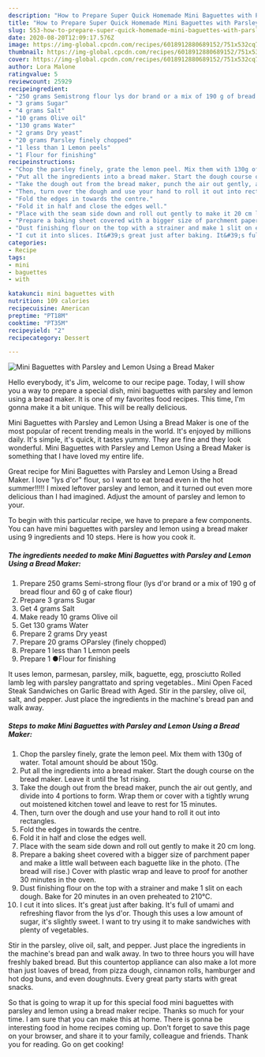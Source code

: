 ```yaml
---
description: "How to Prepare Super Quick Homemade Mini Baguettes with Parsley and Lemon Using a Bread Maker"
title: "How to Prepare Super Quick Homemade Mini Baguettes with Parsley and Lemon Using a Bread Maker"
slug: 553-how-to-prepare-super-quick-homemade-mini-baguettes-with-parsley-and-lemon-using-a-bread-maker
date: 2020-08-20T12:09:17.576Z
image: https://img-global.cpcdn.com/recipes/6018912880689152/751x532cq70/mini-baguettes-with-parsley-and-lemon-using-a-bread-maker-recipe-main-photo.jpg
thumbnail: https://img-global.cpcdn.com/recipes/6018912880689152/751x532cq70/mini-baguettes-with-parsley-and-lemon-using-a-bread-maker-recipe-main-photo.jpg
cover: https://img-global.cpcdn.com/recipes/6018912880689152/751x532cq70/mini-baguettes-with-parsley-and-lemon-using-a-bread-maker-recipe-main-photo.jpg
author: Lora Malone
ratingvalue: 5
reviewcount: 25929
recipeingredient:
- "250 grams Semistrong flour lys dor brand or a mix of 190 g of bread flour and 60 g of cake flour"
- "3 grams Sugar"
- "4 grams Salt"
- "10 grams Olive oil"
- "130 grams Water"
- "2 grams Dry yeast"
- "20 grams Parsley finely chopped"
- "1 less than 1 Lemon peels"
- "1 Flour for finishing"
recipeinstructions:
- "Chop the parsley finely, grate the lemon peel. Mix them with 130g of water. Total amount should be about 150g."
- "Put all the ingredients into a bread maker. Start the dough course on the bread maker. Leave it until the 1st rising."
- "Take the dough out from the bread maker, punch the air out gently, and divide into 4 portions to form. Wrap them or cover with a tightly wrung out moistened kitchen towel and leave to rest for 15 minutes."
- "Then, turn over the dough and use your hand to roll it out into rectangles."
- "Fold the edges in towards the centre."
- "Fold it in half and close the edges well."
- "Place with the seam side down and roll out gently to make it 20 cm long."
- "Prepare a baking sheet covered with a bigger size of parchment paper and make a little wall between each baguette like in the photo. (The bread will rise.) Cover with plastic wrap and leave to proof for another 30 minutes in the oven."
- "Dust finishing flour on the top with a strainer and make 1 slit on each dough. Bake for 20 minutes in an oven preheated to 210°C."
- "I cut it into slices. It&#39;s great just after baking. It&#39;s full of umami and refreshing flavor from the lys d&#39;or. Though this uses a low amount of sugar, it&#39;s slightly sweet. I want to try using it to make sandwiches with plenty of vegetables."
categories:
- Recipe
tags:
- mini
- baguettes
- with

katakunci: mini baguettes with 
nutrition: 109 calories
recipecuisine: American
preptime: "PT18M"
cooktime: "PT35M"
recipeyield: "2"
recipecategory: Dessert

---
```



![Mini Baguettes with Parsley and Lemon Using a Bread Maker](https://img-global.cpcdn.com/recipes/6018912880689152/751x532cq70/mini-baguettes-with-parsley-and-lemon-using-a-bread-maker-recipe-main-photo.jpg)

Hello everybody, it's Jim, welcome to our recipe page. Today, I will show you a way to prepare a special dish, mini baguettes with parsley and lemon using a bread maker. It is one of my favorites food recipes. This time, I'm gonna make it a bit unique. This will be really delicious.

Mini Baguettes with Parsley and Lemon Using a Bread Maker is one of the most popular of recent trending meals in the world. It's enjoyed by millions daily. It's simple, it's quick, it tastes yummy. They are fine and they look wonderful. Mini Baguettes with Parsley and Lemon Using a Bread Maker is something that I have loved my entire life.

Great recipe for Mini Baguettes with Parsley and Lemon Using a Bread Maker. I love &#34;lys d&#39;or&#34; flour, so I want to eat bread even in the hot summer!!!!! I mixed leftover parsley and lemon, and it turned out even more delicious than I had imagined. Adjust the amount of parsley and lemon to your.


To begin with this particular recipe, we have to prepare a few components. You can have mini baguettes with parsley and lemon using a bread maker using 9 ingredients and 10 steps. Here is how you cook it.

<!--inarticleads1-->

##### The ingredients needed to make Mini Baguettes with Parsley and Lemon Using a Bread Maker:

1. Prepare 250 grams Semi-strong flour (lys d&#39;or brand or a mix of 190 g of bread flour and 60 g of cake flour)
1. Prepare 3 grams Sugar
1. Get 4 grams Salt
1. Make ready 10 grams Olive oil
1. Get 130 grams Water
1. Prepare 2 grams Dry yeast
1. Prepare 20 grams ○Parsley (finely chopped)
1. Prepare 1 less than 1 Lemon peels
1. Prepare 1 ●Flour for finishing


It uses lemon, parmesan, parsley, milk, baguette, egg, prosciutto Rolled lamb leg with parsley pangrattato and spring vegetables.. Mini Open Faced Steak Sandwiches on Garlic Bread with Aged. Stir in the parsley, olive oil, salt, and pepper. Just place the ingredients in the machine&#39;s bread pan and walk away. 

<!--inarticleads2-->

##### Steps to make Mini Baguettes with Parsley and Lemon Using a Bread Maker:

1. Chop the parsley finely, grate the lemon peel. Mix them with 130g of water. Total amount should be about 150g.
1. Put all the ingredients into a bread maker. Start the dough course on the bread maker. Leave it until the 1st rising.
1. Take the dough out from the bread maker, punch the air out gently, and divide into 4 portions to form. Wrap them or cover with a tightly wrung out moistened kitchen towel and leave to rest for 15 minutes.
1. Then, turn over the dough and use your hand to roll it out into rectangles.
1. Fold the edges in towards the centre.
1. Fold it in half and close the edges well.
1. Place with the seam side down and roll out gently to make it 20 cm long.
1. Prepare a baking sheet covered with a bigger size of parchment paper and make a little wall between each baguette like in the photo. (The bread will rise.) Cover with plastic wrap and leave to proof for another 30 minutes in the oven.
1. Dust finishing flour on the top with a strainer and make 1 slit on each dough. Bake for 20 minutes in an oven preheated to 210°C.
1. I cut it into slices. It&#39;s great just after baking. It&#39;s full of umami and refreshing flavor from the lys d&#39;or. Though this uses a low amount of sugar, it&#39;s slightly sweet. I want to try using it to make sandwiches with plenty of vegetables.


Stir in the parsley, olive oil, salt, and pepper. Just place the ingredients in the machine&#39;s bread pan and walk away. In two to three hours you will have freshly baked bread. But this countertop appliance can also make a lot more than just loaves of bread, from pizza dough, cinnamon rolls, hamburger and hot dog buns, and even doughnuts. Every great party starts with great snacks. 

So that is going to wrap it up for this special food mini baguettes with parsley and lemon using a bread maker recipe. Thanks so much for your time. I am sure that you can make this at home. There is gonna be interesting food in home recipes coming up. Don't forget to save this page on your browser, and share it to your family, colleague and friends. Thank you for reading. Go on get cooking!
